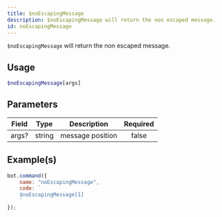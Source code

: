 ```yaml
---
title: $noEscapingMessage
description: $noEscapingMessage will return the non escaped message.
id: noEscapingMessage
---
```


`$noEscapingMessage` will return the non escaped message.

## Usage

```php
$noEscapingMessage[args]
```

## Parameters

| Field | Type   | Description      | Required |
|-------|--------|------------------|:--------:|
| args? | string | message position |  false   |

## Example(s)

```javascript
bot.command({
    name: "noEscapingMessage",
    code: `
    $noEscapingMessage[1]
    `
});
```